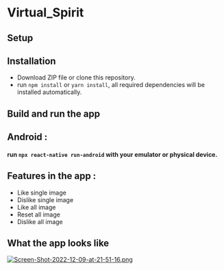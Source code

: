# Virtual_Spirit

## Setup

## Installation

- Download ZIP file or clone this repository.
- run `npm install` or `yarn install`, all required dependencies will be installed automatically.

## Build and run the app

## Android :

#### run `npx react-native run-android` with your emulator or physical device.

## Features in the app :

- Like single image
- Dislike single image
- Like all image
- Reset all image
- Dislike all image

## What the app looks like

[![Screen-Shot-2022-12-09-at-21-51-16.png](https://i.postimg.cc/B6qMh2wY/Screen-Shot-2022-12-09-at-21-51-16.png)](https://postimg.cc/p96fr5vz)
